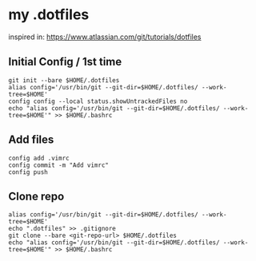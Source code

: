 # my .dotfiles

inspired in: 
https://www.atlassian.com/git/tutorials/dotfiles

## Initial Config / 1st time
```
git init --bare $HOME/.dotfiles
alias config='/usr/bin/git --git-dir=$HOME/.dotfiles/ --work-tree=$HOME'
config config --local status.showUntrackedFiles no
echo "alias config='/usr/bin/git --git-dir=$HOME/.dotfiles/ --work-tree=$HOME'" >> $HOME/.bashrc
```

## Add files
```
config add .vimrc
config commit -m "Add vimrc"
config push
```

## Clone repo
```
alias config='/usr/bin/git --git-dir=$HOME/.dotfiles/ --work-tree=$HOME'
echo ".dotfiles" >> .gitignore
git clone --bare <git-repo-url> $HOME/.dotfiles
echo "alias config='/usr/bin/git --git-dir=$HOME/.dotfiles/ --work-tree=$HOME'" >> $HOME/.bashrc
```

